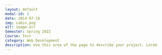 ```yaml
---
layout: default
modal-id: 1
date: 2014-07-18
img: cabin.png
alt: image-alt
Semester: Spring 2022
Course: Test
category: Web Development
description: Use this area of the page to describe your project. Lorem ipsum dolor sit amet, consectetur adipisicing elit. Mollitia neque assumenda ipsam nihil, molestias magnam, recusandae quos quis inventore quisquam velit asperiores, vitae? Reprehenderit soluta, eos quod consequuntur itaque. Nam.
---
```

